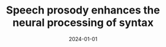 ---
title: "Speech prosody enhances the neural processing of syntax"
collection: publications
permalink: /publication/2024-01-01-Speech-prosody-enhances-the-neural-processing-of-syntax
date: 2024-01-01
venue: 'Communications Biology'
paperurl: 'https://www.nature.com/articles/s42003-024-06444-7'
citation: ' Giulio Degano,  Peter Donhauser,  Laura Gwilliams,  Paola Merlo,  Narly Golestani, &quot;Speech prosody enhances the neural processing of syntax.&quot; Communications Biology, 2024.'
---